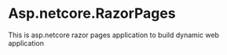 # Asp.netcore.RazorPages
This is asp.netcore razor pages application to build dynamic web application 
